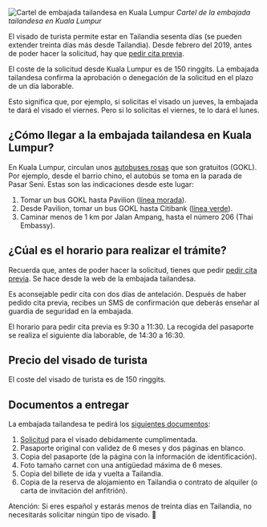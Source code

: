 ![Cartel de embajada tailandesa en Kuala Lumpur](https://lh3.googleusercontent.com/-7yKeL0lM3UVekLtMwQwD0g3smh4H3NenrZrZL12mgJEEvyLSH6xLpRH-k6i8sofNkIk1Pn8fmW8y2KlVd98xneZGs5zMztW72gTJUosB2Zk8qecItp80Ib1zjKT7hiotuuDKBcq3eUkFze6KbrlwU6f_AISGv34KFzX_Dk9XsbXRPPymfGuC-iUV6Gm4yJJH9tAUYCxGTdIV2gGKBt4KsRdP1Mhfvrw6f7vAcY0yBIIY8LMJ-5yYkKrXQpVM0eO35aa0getqv9UPod8IQ5sTqfg95QUSofuYbjVXAi1AXNjo5AoUL091oTFrXEFX3nXnWbxoDkU2-UbdLr5xZHn5gITdsn8AF4TtMqI45AajEqBgmMW5b4BR2jSvhxAv7QdzqUYGLcA8HVfoc4pu1K9KKcJpFHfOSa9t2Ja04-dxbsKJJaaAyekEOP5XYjgAxRassSn8QAHIs2FH_LJXOc-H4byio3ERTaIQXd384h8QGFSD9YJ-pHBKq4R8vpli2s7UrxWwlS5PY9XDrSMvT0yu2Cl_cFgwK2g9DYUWfyUhumza4gS9PsodZYbR0cXz-En0bdsIXxhIXaDA0FG8QLcDX_82mYEqsiOLEka9Hdqn9p_8Z9CmHtcGe8L2FiVReuF7WQ6JTZigODCUCR7TTjyvtqd759xt0WLajuQ7el1SVw=w800-no)
*Cartel de la embajada tailandesa en Kuala Lumpur*

El visado de turista permite estar en Tailandia sesenta días (se pueden extender treinta días más desde Tailandia). Desde febrero del 2019, antes de poder hacer la solicitud, hay que [pedir cita previa](http://www.thaiembassy.org/kualalumpur/en/services/99061-Visa-Requirements-II.html). 

El coste de la solicitud desde Kuala Lumpur es de 150 ringgits. La embajada tailandesa confirma la aprobación o denegación de la solicitud en el plazo de un día laborable.

Esto significa que, por ejemplo, si solicitas el visado un jueves, la embajada te dará el visado el viernes. Pero si lo solicitas el viernes, te lo dará el lunes.

## ¿Cómo llegar a la embajada tailandesa en Kuala Lumpur?

En Kuala Lumpur, circulan unos [autobuses rosas](http://www.gokl.com.my/) que son gratuitos (GOKL). Por ejemplo, desde el barrio chino, el autobús se toma en la parada de Pasar Seni. Estas son las indicaciones desde este lugar:

1. Tomar un bus GOKL hasta Pavilion ([línea morada](http://www.gokl.com.my/getting_around)).
2. Desde Pavilion, tomar un bus GOKL hasta Citibank ([línea verde](http://www.gokl.com.my/getting_around)).
3. Caminar menos de 1 km por Jalan Ampang, hasta el número 206 (Thai Embassy).

## ¿Cúal es el horario para realizar el trámite?

Recuerda que, antes de poder hacer la solicitud, tienes que pedir [pedir cita previa](http://www.thaiembassy.org/kualalumpur/en/services/99061-Visa-Requirements-II.html). Se hace desde la web de la embajada tailandesa.

Es aconsejable pedir cita con dos días de antelación. Después de haber pedido cita previa, recibes un SMS de confirmación que deberás enseñar al guardia de seguridad en la embajada.

El horario para pedir cita previa es 9:30 a 11:30. La recogida del pasaporte se realiza el siguiente día laborable, de 14:30 a 16:30.

## Precio del visado de turista

El coste del visado de turista es de 150 ringgits.

## Documentos a entregar

La embajada tailandesa te pedirá los [siguientes documentos](http://www.thaiembassy.org/kualalumpur/contents/images/text_editor/files/1_1%20Toursit%20TR(2).pdf):

1. [Solicitud](http://www.thaiembassy.org/kualalumpur/contents/files/services-20170329-105614-806027.pdf) para el visado debidamente cumplimentada.
2. Pasaporte original con validez de 6 meses y dos páginas en blanco.
3. Copia del pasaporte (de la página con la información de identificación).
4. Foto tamaño carnet con una antigüedad máxima de 6 meses.
5. Copia del billete de ida y vuelta a Tailandia.
6. Copia de la reserva de alojamiento en Tailandia o contrato de alquiler (o carta de invitación del anfitrión).

Atención: Si eres español y estarás menos de treinta días en Tailandia, no necesitarás solicitar ningún tipo de visado. 🚀